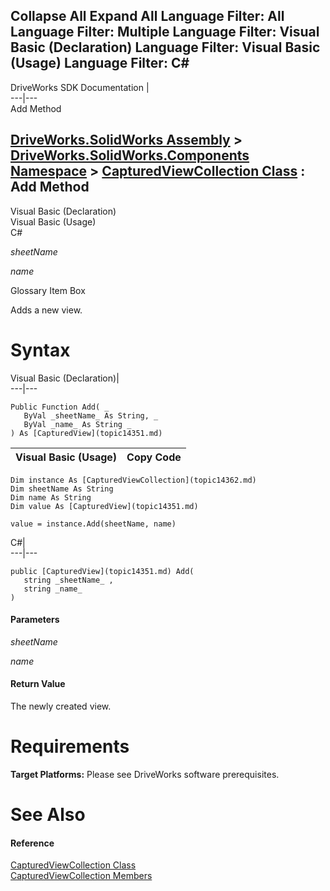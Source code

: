 Collapse All Expand All Language Filter: All  Language Filter: Multiple  Language Filter: Visual Basic (Declaration) Language Filter: Visual Basic (Usage) Language Filter: C#  
---  
DriveWorks SDK Documentation  |   
---|---  
Add Method   
  
[DriveWorks.SolidWorks Assembly](topic13342.md) > [DriveWorks.SolidWorks.Components Namespace](topic13925.md) > [CapturedViewCollection Class](topic14362.md) : Add Method  
---  
  
Visual Basic (Declaration)    
Visual Basic (Usage)    
C# 

_sheetName_
    

_name_
    

Glossary Item Box

Adds a new view. 

# Syntax

Visual Basic (Declaration)|   
---|---  
      
    
    Public Function Add( _
       ByVal _sheetName_ As String, _
       ByVal _name_ As String _
    ) As [CapturedView](topic14351.md)  
  
Visual Basic (Usage)| Copy Code  
---|---  
      
    
    Dim instance As [CapturedViewCollection](topic14362.md)
    Dim sheetName As String
    Dim name As String
    Dim value As [CapturedView](topic14351.md)
     
    value = instance.Add(sheetName, name)  
  
C#|   
---|---  
      
    
    public [CapturedView](topic14351.md) Add( 
       string _sheetName_ ,
       string _name_
    )  
  
#### Parameters

 _sheetName_
    
_name_
    

#### Return Value

The newly created view.

# Requirements

**Target Platforms:** Please see DriveWorks software prerequisites.

# See Also

#### Reference

[CapturedViewCollection Class](topic14362.md)   
[CapturedViewCollection Members](topic14363.md)


